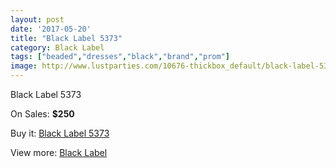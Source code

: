 ```yaml
---
layout: post
date: '2017-05-20'
title: "Black Label 5373"
category: Black Label
tags: ["beaded","dresses","black","brand","prom"]
image: http://www.lustparties.com/10676-thickbox_default/black-label-5373.jpg
---
```

Black Label 5373

On Sales: **$250**
<a href="https://www.lustparties.com/en/black-label/3635-black-label-5373.html"><amp-img layout="responsive" width="600" height="600" src="//www.lustparties.com/10676-thickbox_default/black-label-5373.jpg" alt="Black Label 5373 0" /></a>
<a href="https://www.lustparties.com/en/black-label/3635-black-label-5373.html"><amp-img layout="responsive" width="600" height="600" src="//www.lustparties.com/10677-thickbox_default/black-label-5373.jpg" alt="Black Label 5373 1" /></a>

Buy it: [Black Label 5373](https://www.lustparties.com/en/black-label/3635-black-label-5373.html "Black Label 5373")

View more: [Black Label](https://www.lustparties.com/en/16-black-label "Black Label")